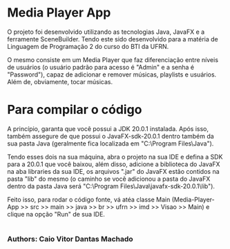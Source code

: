 # Media Player App

O projeto foi desenvolvido utilizando as tecnologias Java, JavaFX e a ferramente SceneBuilder. Tendo
este sido desenvolvido para a matéria de Linguagem de Programação 2 do curso do BTI da UFRN.

O mesmo consiste em um Media Player que faz diferenciação entre níveis de usuários (o usuário padrão
para acesso é "Admin" e a senha é "Password"), capaz de adicionar e remover músicas, playlists e usuários.
Além de, obviamente, tocar músicas.

# Para compilar o código

A princípio, garanta que você possui a JDK 20.0.1 instalada. Após isso, também
assegure de que possui o JavaFX-sdk-20.0.1 dentro também da sua pasta Java (geralmente
fica localizada em "C:\Program Files\Java").

Tendo esses dois na sua máquina, abra o projeto na sua IDE e defina a SDK para a 20.0.1 que você
baixou, além disso, adicione a biblioteca do JavaFX na aba libraries da sua IDE, os arquivos ".jar"
do JavaFX estão contidos na pasta "lib" do mesmo (o caminho se você adicionou a pasta do JavaFX dentro 
da pasta Java será "C:\Program Files\Java\javafx-sdk-20.0.1\lib").

Feito isso, para rodar o código fonte, vá atéa classe Main 
(Media-Player-App >> src >> main >> java >> br >> ufrn >> imd >> Visao >> Main)
e clique na opção "Run" de sua IDE.

#

### Authors: Caio Vitor Dantas Machado

